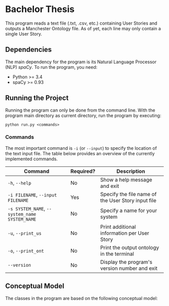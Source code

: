 # Bachelor Thesis

This program reads a text file (.txt, .csv, etc.) containing User Stories and outputs a Manchester Ontology file. As of yet, each line may only contain a single User Story.

## Dependencies
The main dependency for the program is its Natural Language Processor (NLP) _spaCy_. To run the program, you need:

* Python >= 3.4
* spaCy >= 0.93

## Running the Project
Running the program can only be done from the command line. With the program main directory as current directory, run the program by executing:

```
python run.py <commands>
```

### Commands
The most important command is `-i` (or `--input`) to specify the location of the text input file. The table below provides an overview of the currently implemented commands.

Command | Required? | Description
--------|-----------|------------
`-h`, `--help` | No | Show a help message and exit
`-i FILENAME`, `--input FILENAME` | Yes | Specify the file name of the User Story input file
`-s SYSTEM_NAME`, `--system_name SYSTEM_NAME` | No | Specify a name for your system
`-u`, `--print_us` | No | Print additional information per User Story
`-o`, `--print_ont` | No | Print the output ontology in the terminal
`--version` | No | Display the program's version number and exit

## Conceptual Model
The classes in the program are based on the following conceptual model:

